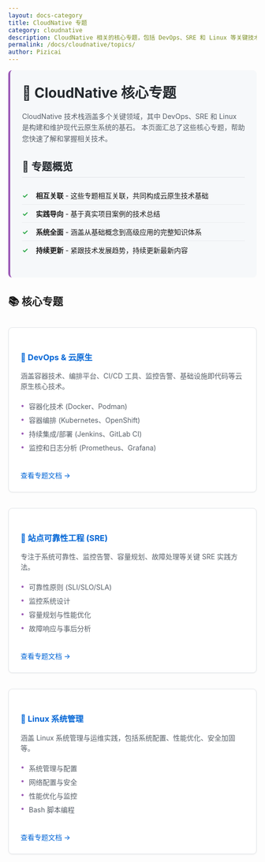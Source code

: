```yaml
---
layout: docs-category
title: CloudNative 专题
category: cloudnative
description: CloudNative 相关的核心专题，包括 DevOps、SRE 和 Linux 等关键技术领域
permalink: /docs/cloudnative/topics/
author: Pizicai
---
```


<div class="category-intro">
  <h1>📘 CloudNative 核心专题</h1>
  
  <p>
    CloudNative 技术栈涵盖多个关键领域，其中 DevOps、SRE 和 Linux 是构建和维护现代云原生系统的基石。
    本页面汇总了这些核心专题，帮助您快速了解和掌握相关技术。
  </p>
  
  <div class="category-highlights">
    <h2>🎯 专题概览</h2>
    <ul>
      <li><strong>相互关联</strong> - 这些专题相互关联，共同构成云原生技术基础</li>
      <li><strong>实践导向</strong> - 基于真实项目案例的技术总结</li>
      <li><strong>系统全面</strong> - 涵盖从基础概念到高级应用的完整知识体系</li>
      <li><strong>持续更新</strong> - 紧跟技术发展趋势，持续更新最新内容</li>
    </ul>
  </div>
</div>

## 📚 核心专题

<div class="topics-grid">
  <div class="topic-card">
    <h3><a href="/docs/cloudnative/">🚀 DevOps & 云原生</a></h3>
    <p class="topic-description">
      涵盖容器技术、编排平台、CI/CD 工具、监控告警、基础设施即代码等云原生核心技术。
    </p>
    <ul class="topic-highlights">
      <li>容器化技术 (Docker、Podman)</li>
      <li>容器编排 (Kubernetes、OpenShift)</li>
      <li>持续集成/部署 (Jenkins、GitLab CI)</li>
      <li>监控和日志分析 (Prometheus、Grafana)</li>
    </ul>
    <a href="/docs/cloudnative/" class="topic-link">查看专题文档 →</a>
  </div>
  
  <div class="topic-card">
    <h3><a href="/docs/sre/">🎯 站点可靠性工程 (SRE)</a></h3>
    <p class="topic-description">
      专注于系统可靠性、监控告警、容量规划、故障处理等关键 SRE 实践方法。
    </p>
    <ul class="topic-highlights">
      <li>可靠性原则 (SLI/SLO/SLA)</li>
      <li>监控系统设计</li>
      <li>容量规划与性能优化</li>
      <li>故障响应与事后分析</li>
    </ul>
    <a href="/docs/sre/" class="topic-link">查看专题文档 →</a>
  </div>
  
  <div class="topic-card">
    <h3><a href="/docs/linux/">🐧 Linux 系统管理</a></h3>
    <p class="topic-description">
      涵盖 Linux 系统管理与运维实践，包括系统配置、性能优化、安全加固等。
    </p>
    <ul class="topic-highlights">
      <li>系统管理与配置</li>
      <li>网络配置与安全</li>
      <li>性能优化与监控</li>
      <li>Bash 脚本编程</li>
    </ul>
    <a href="/docs/linux/" class="topic-link">查看专题文档 →</a>
  </div>
</div>

<style>
.category-intro {
  margin-bottom: 2rem;
  padding: 1.5rem;
  background-color: #f6f8fa;
  border-radius: 8px;
  border-left: 4px solid #9b59b6;
}

.category-intro h1 {
  margin-top: 0;
  color: #24292e;
}

.category-intro p {
  line-height: 1.6;
  color: #586069;
}

.category-highlights h2 {
  color: #24292e;
  border-bottom: 1px solid #e1e4e8;
  padding-bottom: 0.5rem;
}

.category-highlights ul {
  list-style-type: none;
  padding-left: 0;
}

.category-highlights li {
  padding: 0.5rem 0;
  border-bottom: 1px solid #eaecef;
}

.category-highlights li:last-child {
  border-bottom: none;
}

.category-highlights li::before {
  content: "✓";
  color: #28a745;
  font-weight: bold;
  display: inline-block;
  width: 1.5em;
  margin-right: 0.5em;
}

.topics-grid {
  display: grid;
  grid-template-columns: repeat(auto-fit, minmax(300px, 1fr));
  gap: 2rem;
  margin: 2rem 0;
}

.topic-card {
  border: 1px solid #e1e4e8;
  border-radius: 8px;
  padding: 1.5rem;
  background-color: #fff;
  box-shadow: 0 1px 3px rgba(0,0,0,0.05);
  transition: box-shadow 0.3s ease, transform 0.3s ease;
}

.topic-card:hover {
  box-shadow: 0 4px 12px rgba(0,0,0,0.1);
  transform: translateY(-4px);
}

.topic-card h3 a {
  text-decoration: none;
  color: #0366d6;
}

.topic-card h3 a:hover {
  text-decoration: underline;
}

.topic-description {
  color: #586069;
  margin: 1rem 0;
  line-height: 1.5;
}

.topic-highlights {
  list-style-type: none;
  padding-left: 0;
  margin: 1rem 0;
}

.topic-highlights li {
  padding: 0.25rem 0;
  color: #586069;
  position: relative;
  padding-left: 1.2em;
}

.topic-highlights li::before {
  content: "•";
  color: #9b59b6;
  position: absolute;
  left: 0;
  top: 0.25em;
}

.topic-link {
  display: inline-block;
  margin-top: 1rem;
  color: #0366d6;
  text-decoration: none;
  font-weight: 500;
}

.topic-link:hover {
  text-decoration: underline;
}
</style>